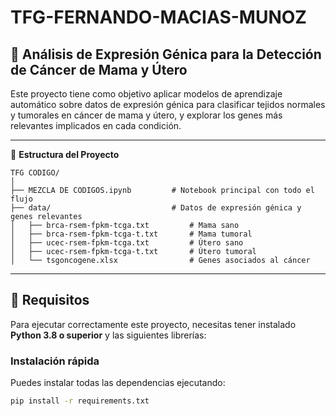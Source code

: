 # TFG-FERNANDO-MACIAS-MUNOZ
## 🧬 Análisis de Expresión Génica para la Detección de Cáncer de Mama y Útero

Este proyecto tiene como objetivo aplicar modelos de aprendizaje automático sobre datos de expresión génica para clasificar tejidos normales y tumorales en cáncer de mama y útero, y explorar los genes más relevantes implicados en cada condición.

---

📁 **Estructura del Proyecto**

```text
TFG CODIGO/
│
├── MEZCLA DE CODIGOS.ipynb         # Notebook principal con todo el flujo
├── data/                           # Datos de expresión génica y genes relevantes
│   ├── brca-rsem-fpkm-tcga.txt         # Mama sano
│   ├── brca-rsem-fpkm-tcga-t.txt       # Mama tumoral
│   ├── ucec-rsem-fpkm-tcga.txt         # Útero sano
│   ├── ucec-rsem-fpkm-tcga-t.txt       # Útero tumoral
│   └── tsgoncogene.xlsx                # Genes asociados al cáncer

```
---

## 🔧 Requisitos

Para ejecutar correctamente este proyecto, necesitas tener instalado **Python 3.8 o superior** y las siguientes librerías:

### Instalación rápida

Puedes instalar todas las dependencias ejecutando:

```bash
pip install -r requirements.txt
